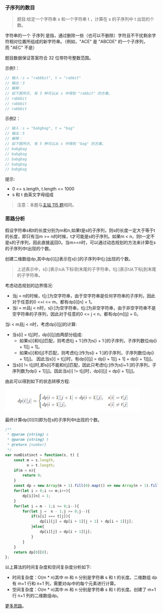 ###  子序列的数目
 
> 题目:给定一个字符串 s 和一个字符串 t ，计算在 s 的子序列中 t 出现的个数。

字符串的一个 子序列 是指，通过删除一些（也可以不删除）字符且不干扰剩余字符相对位置所组成的新字符串。（例如，"ACE" 是 "ABCDE" 的一个子序列，而 "AEC" 不是）

题目数据保证答案符合 32 位带符号整数范围。

示例1：

```js
// 输入：s = "rabbbit", t = "rabbit"
// 输出：3
// 解释：
// 如下图所示, 有 3 种可以从 s 中得到 "rabbit" 的方案。
// rabbbit
// rabbbit
// rabbbit
```


示例2：

```js
// 输入：s = "babgbag", t = "bag"
// 输出：5
// 解释：
// 如下图所示, 有 5 种可以从 s 中得到 "bag" 的方案。 
// babgbag
// babgbag
// babgbag
// babgbag
// babgbag
```

提示:

* 0 <= s.length, t.length <= 1000
* s 和 t 由英文字母组成


> 注意：本题与[主站 115 题](https://leetcode-cn.com/problems/distinct-subsequences/)相同。

### 思路分析

假设字符串s和t的长度分别为m和n,如果t是s的子序列，则s的长度一定大于等于t的长度，即只有当m >= n的时候，t才可能是s的子序列。如果m < n，则t一定不是s的子序列，因此直接返回0。当m>=n时，可以通过动态规划的方法来计算在s的子序列中t出现的个数。

创建二维数组dp,其中dp[i][j]表示在s[i:]的子序列中t[j:]出现的个数。

> 上述表示中，s[i:]表示s从下标i到末尾的子字符串，t[j:]表示t从下标j到末尾的子字符串。

考虑动态规划的边界情况:

* 当j = n的时候，t[j:]为空字符串，由于空字符串是任何字符串的子序列，因此对于任意的0 <=i <= m，都有dp[i][n] = 1。
* 当i = m且j < n时，s[i:]为空字符串，t[j:]为非空字符串，由于非空字符串不是空字符串的子序列，因此对于任意的0 <= j < n，都有dp[m][j] = 0。

当i < m且j < n时，考虑dp[i][j]的计算:

* 当s[i] = t[j]时，dp[i][j]由两部分组成:
    * 如果s[i]和t[j]匹配，则考虑t[j + 1:]作为s[i + 1:]的子序列，子序列数位dp[i + 1][j + 1]。 
    * 如果s[i]和t[j]不匹配，则考虑t[j:]作为s[i + 1:]的子序列，子序列数位dp[i + 1][j]。 
    因此当s[i] = t[j]时，有dp[i][j] = dp[i + 1][j + 1] + dp[i + 1][j]。
* 当s[i] != t[j]时,即s[i]不能和t[j]匹配，因此只考虑t[j:]作为s[i+1:]的子序列，子序列数为dp[i + 1][j]。因此当s[i] != t[j]时，dp[i][j] = dp[i + 1][j]。

由此可以得到如下的状态转移方程:

![](../../images/2/numDistinct-1.png)

最终计算dp[0][0]即为在s的子序列中t出现的个数。


```js
/**
 * @param {string} s
 * @param {string} t
 * @return {number}
 */
var numDistinct = function(s, t) {
    const m = s.length,
          n = t.length;
    if(m < n){
        return 0;
    }
    const dp = new Array(m + 1).fill(0).map(() => new Array(n + 1).fill(0));
    for(let i = 0;i <= m;i++){
        dp[i][n] = 1;
    }
    for(let i = m - 1;i >= 0;i--){
        for(let j =  n - 1;j >= 0;j--){
            if(s[i] === t[j]){
                dp[i][j] = dp[i + 1][j + 1] + dp[i + 1][j];
            }else{
                dp[i][j] = dp[i + 1][j];
            }
        }
    }
    return dp[0][0];
};
```

以上算法的时间复杂度和空间复杂度分析如下:

* 时间复杂度：O(m * n)其中 m 和 n 分别是字符串 s 和 t 的长度。二维数组 dp 有 m+1 行和 n+1 列，需要对dp中的每个元素进行计算。
* 空间复杂度：O(m * n)其中 m 和 n 分别是字符串 s 和 t 的长度。创建了 m+1 行 n+1 列的二维数组dp。


[更多思路](https://leetcode-cn.com/problems/21dk04/solution/zi-xu-lie-de-shu-mu-by-leetcode-solution-l8v1/)。
